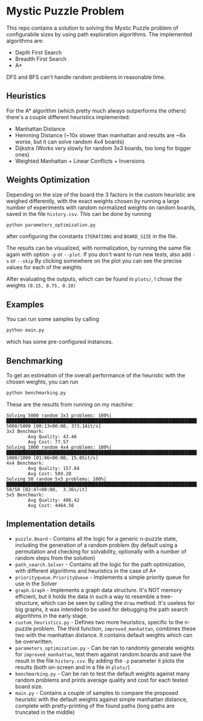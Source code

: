 # Mystic Puzzle Problem

This repo contains a solution to solving the Mystic Puzzle problem of configurabile sizes by using path exploration algorithms.
The implemented algorithms are:

- Depth First Search
- Breadth First Search
- A\*

DFS and BFS can't handle random problems in reasonable time.

## Heuristics

For the A\* algorithm (which pretty much always outperforms the others) there's a couple different heuristics implemented:

- Manhattan Distance
- Hemming Distance (~10x slower than manhattan and results are ~6x worse, but it can solve random 4x4 boards)
- Dijkstra (Works very slowly for random 3x3 boards, too long for bigger ones)
- Weighted Manhattan + Linear Conflicts + Inversions

## Weights Optimization

Depending on the size of the board the 3 factors in the custom heuristic are weighed differently, with the exact weights chosen by running a large number of experiments with random normalized weights on random boards, saved in the file `history.csv`.
This can be done by running

```sh
python parameters_optimization.py
```
after configuring the constants `ITERATIONS` and `BOARD_SIZE` in the file.

The results can be visualized, with normalization, by running the same file again with option `-p` or `--plot`. If you don't want to run new tests, also add `-s` or `--skip`
By clicking somewhere on the plot you can see the precise values for each of the weights

After evaluating the outputs, which can be found in `plots/`, I chose the weights `(0.15, 0.75, 0.10)`

## Examples

You can run some samples by calling

```sh
python main.py
```
which has some pre-configured instances.

## Benchmarking

To get an estimation of the overall performance of the heuristic with the chosen weights, you can run

```sh
python benchmarking.py
```

These are the results from running on my machine:

```
Solving 5000 random 3x3 problems: 100%|█████████████████████████████████████████████████████████████████████████████████████████████████████████████████████████████████████████████████████████████████████| 5000/5000 [00:13<00:00, 373.14it/s]
3x3 Benchmark:
        Avg Quality: 43.46
        Avg Cost: 77.57
Solving 1000 random 4x4 problems: 100%|██████████████████████████████████████████████████████████████████████████████████████████████████████████████████████████████████████████████████████████████████████| 1000/1000 [01:06<00:00, 15.05it/s]
4x4 Benchmark:
        Avg Quality: 157.84
        Avg Cost: 589.20
Solving 50 random 5x5 problems: 100%|████████████████████████████████████████████████████████████████████████████████████████████████████████████████████████████████████████████████████████████████████████████| 50/50 [02:47<00:00,  3.36s/it]
5x5 Benchmark:
        Avg Quality: 406.42
        Avg Cost: 4464.56
```

## Implementation details

- `puzzle.Board` - Contains all the logic for a generic n-puzzle state, including the generation of a random problem (by default using a permutation and checking for solvability, optionally with a number of random steps from the solution)
- `path_search.Solver` - Contains all the logic for the path optimization, with different algorithms and heuristics in the case of A*
- `priorityqueue.PriorityQueue` - Implements a simple priority queue for use in the Solver
- `graph.Graph` - Implements a graph data structure. It's NOT memory efficient, but it holds the data in such a way to resemble a tree-structure, which can be seen by calling the `draw` method. It's useless for big graphs, it was intended to be used for debugging the path search algorithms in the early stage.
- `custom_heuristics.py` - Defines two more heuristics, specific to the n-puzzle problem. The third function, `improved_manhattan`, combines these two with the manhattan distance. It contains default weights which can be overwritten.
- `parameters_optimization.py` - Can be ran to randomly generate weights for `improved_manhattan`, test them against random boards and save the result in the file `history.csv`. By adding the `-p` parameter it plots the results (both on-screen and in a file in `plots/`)
- `benchmarking.py` - Can be ran to test the default weights against many random problems and prints average quality and cost for each tested board size.
- `main.py` - Contains a couple of samples to compare the proposed heuristic with the default weights against simple manhattan distance, complete with pretty-printing of the found paths (long paths are truncated in the middle)